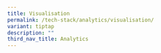 ```yaml
---
title: Visualisation
permalink: /tech-stack/analytics/visualisation/
variant: tiptap
description: ""
third_nav_title: Analytics
---
```

